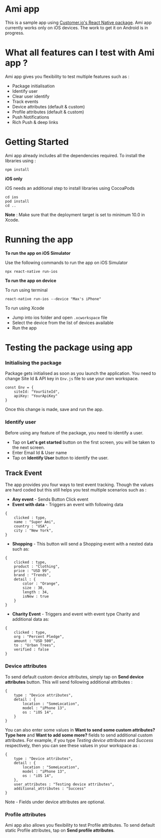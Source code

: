 # Ami app

This is a sample app using [Customer.io's React Native package](https://www.npmjs.com/package/customerio-reactnative). Ami app currently works only on iOS devices. The work to get it on Android is in progress.

# What all features can I test with Ami app ?
Ami app gives you flexibility to test multiple features such as :

- Package initialisation
- Identify user
- Clear user identify
- Track events
- Device attributes (default & custom)
- Profile attributes (default & custom)
- Push Notifications 
- Rich Push & deep links


# Getting Started
Ami app already includes all the dependencies required. To install the libraries using :
```
npm install
```
**iOS only**

iOS needs an additional step to install libraries using CocoaPods
```
cd ios
pod install
cd ..
```
**Note** : Make sure that the deployment target is set to minimum 10.0 in Xcode.

# Running the app
**To run the app on iOS Simulator**

Use the following commands to run the app on iOS Simulator

```
npx react-native run-ios
```
**To run the app on device**

To run using terminal

```
react-native run-ios --device "Max's iPhone"
```
To run using Xcode
- Jump into ios folder and open ```.xcworkspace``` file
- Select the device from the list of devices available
- Run the app 

# Testing the package using app 

### Initialising the package

Package gets initialised as soon as you launch the application.
You need to change Site Id & API key in `Env.js` file to use your own workspace.
```
const Env = {
    siteId: "YourSiteId",
    apiKey: "YourApiKey"
}
```
Once this change is made, save and run the app.


### Identify user

Before using any feature of the package, you need to identify a user. 
- Tap on **Let's get started** button on the first screen, you will be taken to the next screen.
- Enter Email Id & User name 
- Tap on **Identify User** button to identify the user.

## Track Event

The app provides you four ways to test event tracking. Though the values are hard coded but this still helps you test multiple scenarios such as :

- **Any event** - Sends Button Click event 
- **Event with data** - Triggers an event with following data
```
{
    clicked : type,
    name : "Super Ami",
    country : "USA",
    city : "New York",
}
```
- **Shopping** - This button will send a Shopping event with a nested data such as:
```
{
    clicked : type,
    product : "Clothing",
    price : "USD 99",
    brand : "Trends",
    detail : {
        color : "Orange",
        size : 30,
        length : 34,
        isNew : true
    }
}
```
- **Charity Event** - Triggers and event with event type Charity and additional data as:
```
{
    clicked : type,
    org : "Percent Pledge",
    amount : "USD 500",
    to : "Urban Trees",
    verified : false
}
```

### Device attributes

To send default custom device attributes, simply tap on **Send device attributes** button. This will send following additional attributes :
```
{
    type : "Device attributes",
    detail : {
        location : "SomeLocation",
        model : "iPhone 13",
        os : "iOS 14",
    }
}
```

You can also enter some values in **Want to send some custom attributes? Type here** and **Want to add some more?** fields to send additional custom attributes. For example, if you type *Testing device attributes* and *Success* respectively, then you can see these values in your workspace as :
```
{
    type : "Device attributes",
    detail : {
        location : "SomeLocation",
        model : "iPhone 13",
        os : "iOS 14",
    },
    user_attributes : "Testing device attributes",
    additional_attributes : "Success"
}
```
Note - Fields under device attributes are optional.

### Profile attributes

Ami app also allows you flexibility to test Profile attributes. To send default static Profile attributes, tap on **Send profile attributes**.